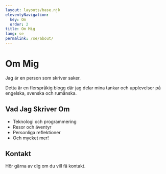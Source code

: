 ```yaml
---
layout: layouts/base.njk
eleventyNavigation:
  key: Om
  order: 2
title: Om Mig
lang: se
permalink: /se/about/
---
```


# Om Mig

Jag är en person som skriver saker.

Detta är en flerspråkig blogg där jag delar mina tankar och upplevelser på engelska, svenska och rumänska.

## Vad Jag Skriver Om

- Teknologi och programmering
- Resor och äventyr
- Personliga reflektioner
- Och mycket mer!

## Kontakt

Hör gärna av dig om du vill få kontakt.
